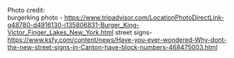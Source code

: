 Photo credit:  
burgerking photo - https://www.tripadvisor.com/LocationPhotoDirectLink-g48780-d4916130-i135806831-Burger_King-Victor_Finger_Lakes_New_York.html
street signs- https://www.ksfy.com/content/news/Have-you-ever-wondered-Why-dont-the-new-street-signs-in-Canton-have-block-numbers-468475003.html

